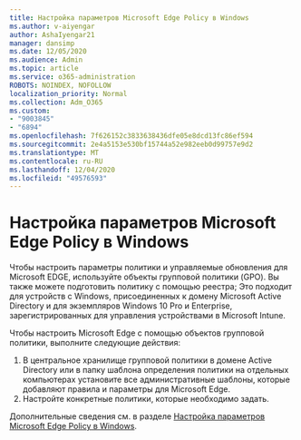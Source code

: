 ```yaml
---
title: Настройка параметров Microsoft Edge Policy в Windows
ms.author: v-aiyengar
author: AshaIyengar21
manager: dansimp
ms.date: 12/05/2020
ms.audience: Admin
ms.topic: article
ms.service: o365-administration
ROBOTS: NOINDEX, NOFOLLOW
localization_priority: Normal
ms.collection: Adm_O365
ms.custom:
- "9003845"
- "6894"
ms.openlocfilehash: 7f626152c3833638436dfe05e8dcd13fc86ef594
ms.sourcegitcommit: 2e4a5153e530bf15744a52e982eeb0d99757e9d2
ms.translationtype: MT
ms.contentlocale: ru-RU
ms.lasthandoff: 12/04/2020
ms.locfileid: "49576593"
---
```

# <a name="configure-microsoft-edge-policy-settings-on-windows"></a>Настройка параметров Microsoft Edge Policy в Windows

Чтобы настроить параметры политики и управляемые обновления для Microsoft EDGE, используйте объекты групповой политики (GPO). Вы также можете подготовить политику с помощью реестра; Это подходит для устройств с Windows, присоединенных к домену Microsoft Active Directory и для экземпляров Windows 10 Pro и Enterprise, зарегистрированных для управления устройствами в Microsoft Intune.

Чтобы настроить Microsoft Edge с помощью объектов групповой политики, выполните следующие действия:

1. В центральное хранилище групповой политики в домене Active Directory или в папку шаблона определения политики на отдельных компьютерах установите все административные шаблоны, которые добавляют правила и параметры для Microsoft Edge.
2. Настройте конкретные политики, которые необходимо задать.

Дополнительные сведения см. в разделе [Настройка параметров Microsoft Edge Policy в Windows](https://go.microsoft.com/fwlink/?linkid=2135024).
